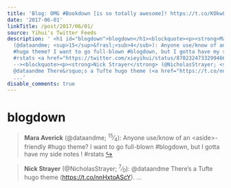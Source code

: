 ```yaml
---
title: 'Blog: OMG #Bookdown [is so totally awesome]! https://t.co/KOkwL3jCAg'
date: '2017-06-01'
linkTitle: /post/2017/06/01/
source: Yihui's Twitter Feeds
description: ' <h1 id="blogdown">blogdown</h1><blockquote><p><strong>Mara Averick</strong>
  (@dataandme; <sup>15</sup>&frasl;<sub>4</sub>): Anyone use/know of an &lt;aside&gt;-friendly
  #hugo theme? I want to go full-blown #blogdown, but I gotta have my side notes !
  #rstats <a href="https://twitter.com/xieyihui/status/870232473329946624" target="_blank">&#8618;</a></p></blockquote><!--
  --><blockquote><p><strong>Nick Strayer</strong> (@NicholasStrayer; <sup>7</sup>&frasl;<sub>0</sub>):
  @dataandme There&rsquo;s a Tufte hugo theme (<a href="https://t.co/nnHxtoAScY" target="_blank">https://t.co/nnHxtoAScY</a>).
  ...'
disable_comments: true
---
```

 <h1 id="blogdown">blogdown</h1><blockquote><p><strong>Mara Averick</strong> (@dataandme; <sup>15</sup>&frasl;<sub>4</sub>): Anyone use/know of an &lt;aside&gt;-friendly #hugo theme? I want to go full-blown #blogdown, but I gotta have my side notes ! #rstats <a href="https://twitter.com/xieyihui/status/870232473329946624" target="_blank">&#8618;</a></p></blockquote><!-- --><blockquote><p><strong>Nick Strayer</strong> (@NicholasStrayer; <sup>7</sup>&frasl;<sub>0</sub>): @dataandme There&rsquo;s a Tufte hugo theme (<a href="https://t.co/nnHxtoAScY" target="_blank">https://t.co/nnHxtoAScY</a>). ...